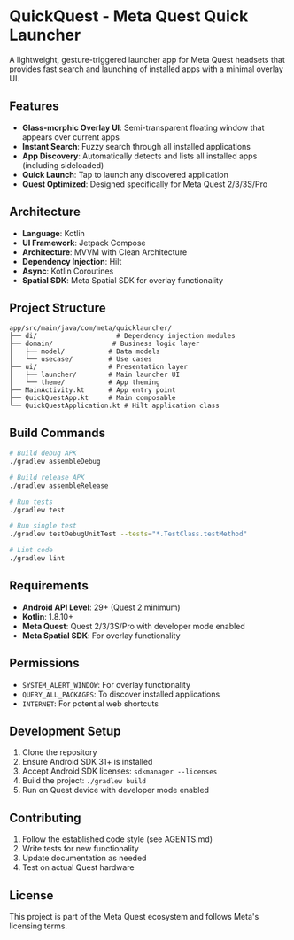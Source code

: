 # QuickQuest - Meta Quest Quick Launcher

A lightweight, gesture-triggered launcher app for Meta Quest headsets that provides fast search and launching of installed apps with a minimal overlay UI.

## Features

- **Glass-morphic Overlay UI**: Semi-transparent floating window that appears over current apps
- **Instant Search**: Fuzzy search through all installed applications
- **App Discovery**: Automatically detects and lists all installed apps (including sideloaded)
- **Quick Launch**: Tap to launch any discovered application
- **Quest Optimized**: Designed specifically for Meta Quest 2/3/3S/Pro

## Architecture

- **Language**: Kotlin
- **UI Framework**: Jetpack Compose
- **Architecture**: MVVM with Clean Architecture
- **Dependency Injection**: Hilt
- **Async**: Kotlin Coroutines
- **Spatial SDK**: Meta Spatial SDK for overlay functionality

## Project Structure

```
app/src/main/java/com/meta/quicklauncher/
├── di/                    # Dependency injection modules
├── domain/               # Business logic layer
│   ├── model/           # Data models
│   └── usecase/         # Use cases
├── ui/                  # Presentation layer
│   ├── launcher/        # Main launcher UI
│   └── theme/           # App theming
├── MainActivity.kt      # App entry point
├── QuickQuestApp.kt     # Main composable
└── QuickQuestApplication.kt # Hilt application class
```

## Build Commands

```bash
# Build debug APK
./gradlew assembleDebug

# Build release APK
./gradlew assembleRelease

# Run tests
./gradlew test

# Run single test
./gradlew testDebugUnitTest --tests="*.TestClass.testMethod"

# Lint code
./gradlew lint
```

## Requirements

- **Android API Level**: 29+ (Quest 2 minimum)
- **Kotlin**: 1.8.10+
- **Meta Quest**: Quest 2/3/3S/Pro with developer mode enabled
- **Meta Spatial SDK**: For overlay functionality

## Permissions

- `SYSTEM_ALERT_WINDOW`: For overlay functionality
- `QUERY_ALL_PACKAGES`: To discover installed applications
- `INTERNET`: For potential web shortcuts

## Development Setup

1. Clone the repository
2. Ensure Android SDK 31+ is installed
3. Accept Android SDK licenses: `sdkmanager --licenses`
4. Build the project: `./gradlew build`
5. Run on Quest device with developer mode enabled

## Contributing

1. Follow the established code style (see AGENTS.md)
2. Write tests for new functionality
3. Update documentation as needed
4. Test on actual Quest hardware

## License

This project is part of the Meta Quest ecosystem and follows Meta's licensing terms.